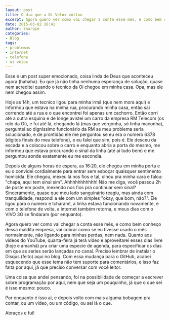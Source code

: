 ```yaml
---
layout: post
title: O dia que a Oi Velox voltou
excerpt: Agora quero ver como vai chegar a conta esse mês, e como bem conheço dessa maldita empresa, vai cobrar como se eu tivesse usado o mês normalmente
date: 2015-03-02 16:41
author: Snarqie
categories:
- Blog
tags:
- problemas
- internet
- telefone
- oi velox
---
```

Esse é um post super emocionado, coisa linda de Deus que aconteceu agora (hahaha). Eu que já não tinha nenhuma esperança de solução, quase nem acreditei quando o tecnico da Oi chegou em minha casa. Opa, mas ele nem chegou assim.

Hoje as 14h, um tecnico ligou para minha irmã (que nem mora aqui) e informou que estava na minha rua, procurando minha casa, então sai correndo até a rua e o que encontrei foi apenas um cachorro. Então corri até a outra esquina e de longe avistei um carro da empresa RM Telecom (os rolo da Oi), e fui até lá, chegando lá (mas que vergonha, só tinha maconha), perguntei ao dignissimo funcionário da RM se meu problema seria solucionado, e de prontidão ele me perguntou se eu era o numero 6378 (digitos finais do meu telefone), e eu falei que sim, pois é. Ele desceu da escada e a colocou sobre o carro e enquanto abria a porta do mesmo, me informou que estava procurando o sinal da linha (até ai tudo bem) e me perguntou aonde exatamente eu me escondia.

Depois de alguns horas de espera, as 16:20, ele chegou em minha porta e eu o convidei cordialmente para entrar sem esboçar quaisquer sentimento homicida. Ele chegou, mexeu lá nos fios e tal, olhou pra minha cara e falou: "chapa, aqui tem sinal sim". Ahhhhhhhhhhh! Não me diga, você passou 2h de poste em poste, mexendo nos fios pra continuar sem sinal? Sinceramente, quase que meu lado sanguinário reagiu, mas ainda com tranquilidade, respondi a ele com um simples "okay, que bom, não?". Ele ligou para o numero e tcharam!, a linha estava funcionando novamente, e com o telefone de volta, a internet também retorna, e meus dias com o VIVO 3G se findaram (por enquanto).

Agora quero ver como vai chegar a conta esse mês, e como bem conheço dessa maldita empresa, vai cobrar como se eu tivesse usado o mês normalmente, não ligando para minhas perdas, nem nada. Quanto aos vídeos do YouTube, quarta-feira já terá vídeo e aproveitarei esses dias livre (hoje e amanhã) pra criar uma especie de agenda, para especificar os dias em que as series serão lançadas no canal. Preciso lembrar de instalar o Disqus (feito) aqui no blog. Com essa mudança para o GitHub, acabei esquecendo que esse tema não tem suporte para comentários, e isso faz falta por aqui, já que preciso conversar com você leitor.

Uma coisa que andei pensando, foi na possibilidade de começar a escrever sobre programação por aqui, nem que seja um pouquinho, já que o que sei é isso mesmo: pouco.

Por enquanto é isso ai, e depois volto com mais alguma bobagem pra contar, ou um vídeo, ou um código, ou sei lá o que.

Abraços e fui!